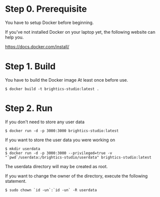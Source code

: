 # Step 0. Prerequisite

You have to setup Docker before beginning.

If you've not installed Docker on your laptop yet, the following website can help you.

https://docs.docker.com/install/

# Step 1. Build

You have to build the Docker image At least once before use.

```console
$ docker build -t brightics-studio:latest .
```


# Step 2. Run

If you don't need to store any user data

```console
$ docker run -d -p 3000:3000 brightics-studio:latest
```

If you want to store the user data you were working on

```console
$ mkdir userdata
$ docker run -d -p 3000:3000 --privileged=true -v "`pwd`/userdata:/brightics-studio/userdata" brightics-studio:latest
```

The userdata directory will may be created as root.

If you want to change the owner of the directory, execute the following statement.

```console
$ sudo chown `id -un`:`id -un` -R userdata
```
